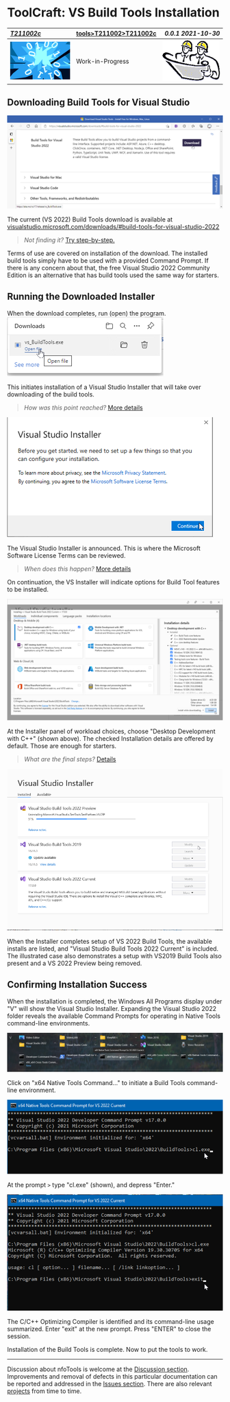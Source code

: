 <!-- index.md 0.0.4                 UTF-8                          2021-11-13
     ----1----|----2----|----3----|----4----|----5----|----6----|----7----|--*

                      VS BUILD TOOLS INSTALLATION
     -->

# ToolCraft: VS Build Tools Installation

| ***[T211002c](index.html)*** | [tools](../../)[>T211002](../)[>T211002c](.) | ***0.0.1 2021-10-30*** |
| :--                |       ---          | --: |
| ![nfotools](../../../images/nfoWorks-2014-06-02-1702-LogoSmall.png) | Work-in-Progress | ![Hard Hat Area](../../../images/hardhat-logo.gif) |

## Downloading Build Tools for Visual Studio

![Download Build Tools for Visual Studio 2022](VSBuildTools-2021-11-11-1816-PermalinkDownload.png)

The current (VS 2022) Build Tools download is available at
[visualstudio.microsoft.com/downloads/#build-tools-for-visual-studio-2022](https://visualstudio.microsoft.com/downloads/#build-tools-for-visual-studio-2022)

> *Not finding it?*  [Try step-by-step.](T211002c1)

Terms of use are covered on installation of the download.  The installed build
tools simply have to be used with a provided Command Prompt.  If there is any
concern about that, the free Visual Studio 2022 Community Edition is an
alternative that has build tools used the same way for starters.

## Running the Downloaded Installer

When the download completes, run (open) the program.
![Ready to run (Microsoft Edge)](VSBuildTools-2021-11-08-0820-Install.png)

This initiates installation of a Visual Studio Installer that will take over
downloading of the build tools.

> *How was this point reached?* [More details](T211002c1)

![Visual Studio Installer](VSBuildTools-2021-11-08-0822-Install.png)

The Visual Studio Installer is announced.  This is where the Microsoft
Software License Terms can be reviewed.

> *When does this happen?* [More details](T211002c1)

On continuation, the VS Installer
will indicate options for Build Tool features to be installed.

![Basic Workload Installer Selection](VSBuildTools-2021-11-08-0826-Installer.png)

At the Installer panel of workload choices, choose "Desktop Development with
C++" (shown above).  The checked Installation details are offered by default.
Those are enough for starters.

> *What are the final steps?* [Details](T211002c1)

![Installer Cleanup](VSBuildTools-2021-11-08-0843-InstallerCleanup.png)

When the Installer completes setup of VS 2022 Build Tools, the available
installs are listed, and "Visual Studio Build Tools 2022 Current" is
included.  The illustrated case also demonstrates a setup with VS2019 Build
Tools also present and a VS 2022 Preview being removed.

## Confirming Installation Success

When the installation is completed, the Windows All Programs display under "V"
will show the Visual Studio Installer.  Expanding the Visual Studio 2022
folder reveals the available Command Prompts for operating in Native Tools
command-line environments.

![Windows 10 All Programs "V"](VSBuildTools-2021-11-12-1438-x64NativeCommand.png)

Click on "x64 Native Tools Command..." to initiate a Build Tools command-line
environment.

![x64 Environment](VSBuildTools-2021-11-12-1453-x64NativeEnvironment.png)

At the prompt `>` type "cl.exe" (shown), and depress "Enter."

![cl.exe confirmed](VSBuildTools-2021-11-12-1455-CL.exe-confirmed.png)

The C/C++ Optimizing Compiler is identified and its command-line usage
summarized.  Enter "exit" at the new prompt.  Press "ENTER" to close the
session.

Installation of the Build Tools is complete.  Now to put the tools to work.

----

Discussion about nfoTools is welcome at the
[Discussion section](https://github.com/orcmid/nfoTools/discussions).
Improvements and removal of defects in this particular documentation can be
reported and addressed in the
[Issues section](https://github.com/orcmid/nfoTools/issues).  There are also
relevant [projects](https://github.com/orcmid/nfoTools/projects) from time to
time.

<!-- ----1----|----2----|----3----|----4----|----5----|----6----|----7----|--*

     0.0.4 2021-11-13T00:42Z Fix broken image entry
     0.0.3 2021-11-12T23:13Z Completed first draft
     0.0.2 2021-11-12T04:27Z Cycling through progressive edit confirmations
     0.0.1 2021-10-30T15:54Z Repair dates
     0.0.0 2021-10-27T21:52Z Clone from tools/T211001c/index.md for
           boilerplate

            *** end of docs/tools/T211002/T211002c/index.md ***
     -->
